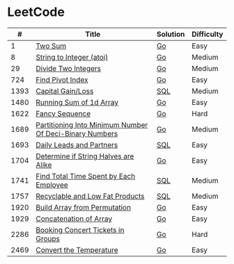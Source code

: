 LeetCode
========

| #    | Title                                                                                                                                             | Solution              | Difficulty |
|------|---------------------------------------------------------------------------------------------------------------------------------------------------|-----------------------|------------|
| 1    | [Two Sum](https://leetcode.com/problems/two-sum/)                                                                                                 | [Go](./go/0001.go)    | Easy       |
| 8    | [String to Integer (atoi)](https://leetcode.com/problems/string-to-integer-atoi/)                                                                 | [Go](./go/0008.go)    | Medium     |
| 29   | [Divide Two Integers](https://leetcode.com/problems/divide-two-integers/)                                                                         | [Go](./go/0029.go)    | Medium     |
| 724  | [Find Pivot Index](https://leetcode.com/problems/find-pivot-index/)                                                                               | [Go](./go/0724.go)    | Easy       |
| 1393 | [Capital Gain/Loss](https://leetcode.com/problems/capital-gainloss/)                                                                              | [SQL](./sql/1393.sql) | Medium     |
| 1480 | [Running Sum of 1d Array](https://leetcode.com/problems/running-sum-of-1d-array/)                                                                 | [Go](./go/1480.go)    | Easy       |
| 1622 | [Fancy Sequence](https://leetcode.com/problems/fancy-sequence/)                                                                                   | [Go](./go/1622.go)    | Hard       |
| 1689 | [Partitioning Into Minimum Number Of Deci-Binary Numbers](https://leetcode.com/problems/partitioning-into-minimum-number-of-deci-binary-numbers/) | [Go](./go/1689.go)    | Medium     |
| 1693 | [Daily Leads and Partners](https://leetcode.com/problems/daily-leads-and-partners/)                                                               | [SQL](./sql/1693.sql) | Easy       |
| 1704 | [Determine if String Halves are Alike](https://leetcode.com/problems/determine-if-string-halves-are-alike/)                                       | [Go](./go/1704.go)    | Easy       |
| 1741 | [Find Total Time Spent by Each Employee](https://leetcode.com/problems/find-total-time-spent-by-each-employee/)                                   | [SQL](./sql/1741.sql) | Medium     |
| 1757 | [Recyclable and Low Fat Products](https://leetcode.com/problems/recyclable-and-low-fat-products/)                                                 | [SQL](./sql/1757.sql) | Medium     |
| 1920 | [Build Array from Permutation](https://leetcode.com/problems/build-array-from-permutation/)                                                       | [Go](./go/1920.go)    | Easy       |
| 1929 | [Concatenation of Array](https://leetcode.com/problems/concatenation-of-array/)                                                                   | [Go](./go/1929.go)    | Easy       |
| 2286 | [Booking Concert Tickets in Groups](https://leetcode.com/problems/booking-concert-tickets-in-groups/)                                             | [Go](./go/2286.go)    | Hard       |
| 2469 | [Convert the Temperature](https://leetcode.com/problems/convert-the-temperature/)                                                                 | [Go](./go/2469.go)    | Easy       |